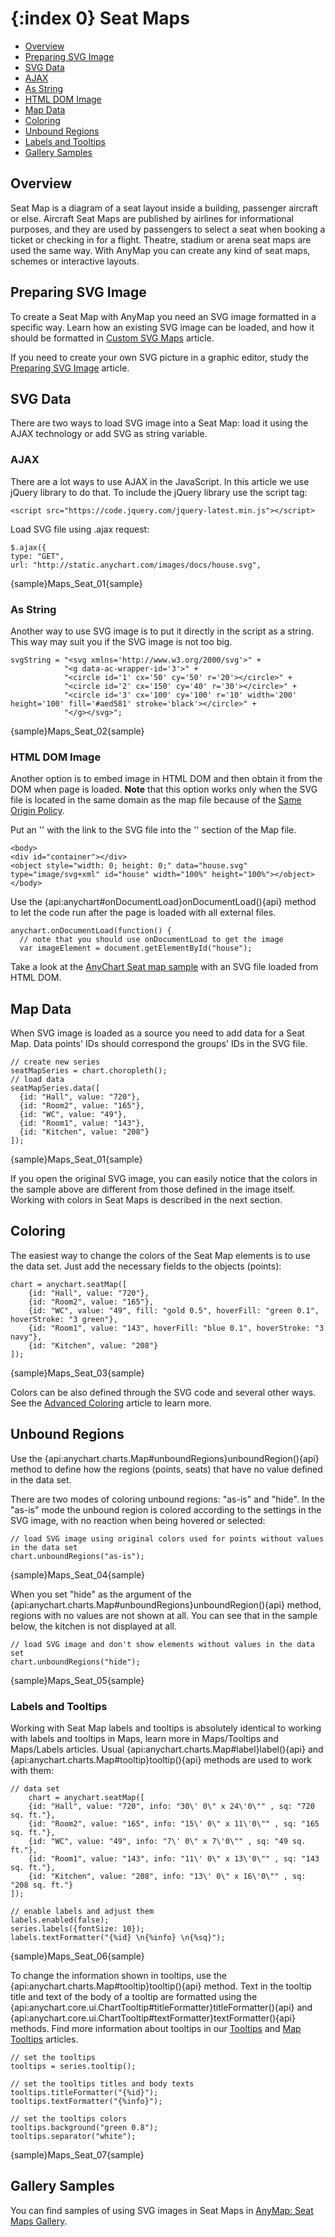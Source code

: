 {:index 0}
Seat Maps
===========

* [Overview](#overview)
* [Preparing SVG Image](#preparing_svg_image)
* [SVG Data](#svg_data)
 * [AJAX](#ajax)
 * [As String](#as_string)
 * [HTML DOM Image](#html_dom_image)
* [Map Data](#map_data)
* [Coloring](#coloring)
* [Unbound Regions](#unbound_regions)
* [Labels and Tooltips](#labels_and_tooltips)
* [Gallery Samples](#gallery_samples)


## Overview

Seat Map is a diagram of a seat layout inside a building, passenger aircraft or else. Aircraft Seat Maps are published by airlines for informational purposes, and they are used by passengers to select a seat when booking a ticket or checking in for a flight. Theatre, stadium or arena seat maps are used the same way. With AnyMap you can create any kind of seat maps, schemes or interactive layouts.


## Preparing SVG Image

To create a Seat Map with AnyMap you need an SVG image formatted in a specific way. Learn how an existing SVG image can be loaded, and how it should be formatted in [Custom SVG Maps](Custom_SVG_Maps) article.

If you need to create your own SVG picture in a graphic editor, study the [Preparing SVG Image](Preparing_SVG_Image) article.


## SVG Data

There are two ways to load SVG image into a Seat Map: load it using the AJAX technology or add SVG as string variable.

### AJAX

There are a lot ways to use AJAX in the JavaScript. In this article we use jQuery library to do that. To include the jQuery library use the script tag:

```
<script src="https://code.jquery.com/jquery-latest.min.js"></script>
```

Load SVG file using .ajax request:

```
$.ajax({
type: "GET",
url: "http://static.anychart.com/images/docs/house.svg",
```

{sample}Maps\_Seat\_01{sample}


### As String

Another way to use SVG image is to put it directly in the script as a string. This way may suit you if the SVG image is not too big.

```
svgString = "<svg xmlns='http://www.w3.org/2000/svg'>" +
            "<g data-ac-wrapper-id='3'>" +
            "<circle id='1' cx='50' cy='50' r='20'></circle>" +
            "<circle id='2' cx='150' cy='40' r='30'></circle>" +
            "<circle id='3' cx='100' cy='100' r='10' width='200' height='100' fill='#aed581' stroke='black'></circle>" +
            "</g></svg>";
```

{sample}Maps\_Seat\_02{sample}

### HTML DOM Image

Another option is to embed image in HTML DOM and then obtain it from the DOM when page is loaded. **Note** that this option works only when the SVG file is located in the same domain as the map file because of the [Same Origin Policy](https://developer.mozilla.org/en-US/docs/Web/Security/Same-origin_policy). 

Put an '<object>' with the link to the SVG file into the '<body>' section of the Map file. 

```
<body>
<div id="container"></div>
<object style="width: 0; height: 0;" data="house.svg" type="image/svg+xml" id="house" width="100%" height="100%"></object>
</body>
```

Use the {api:anychart#onDocumentLoad}onDocumentLoad(){api} method to let the code run after the page is loaded with all external files.

```
anychart.onDocumentLoad(function() {
  // note that you should use onDocumentLoad to get the image
  var imageElement = document.getElementById("house");
```
Take a look at the <a href="http://www.anychart.com/demos/seatmap/html-dom-embed.html">AnyChart Seat map sample</a> with an SVG file loaded from HTML DOM.


## Map Data

When SVG image is loaded as a source you need to add data for a Seat Map. Data points' IDs should correspond the groups' IDs in the SVG file.

```
// create new series
seatMapSeries = chart.choropleth();
// load data
seatMapSeries.data([
  {id: "Hall", value: "720"},
  {id: "Room2", value: "165"},
  {id: "WC", value: "49"},
  {id: "Room1", value: "143"},
  {id: "Kitchen", value: "208"}
]);
```

{sample}Maps\_Seat\_01{sample}

If you open the original SVG image, you can easily notice that the colors in the sample above are different from those defined in the image itself. Working with colors in Seat Maps is described in the next section.


## Coloring

The easiest way to change the colors of the Seat Map elements is to use the data set. Just add the necessary fields to the objects (points):

```
chart = anychart.seatMap([
    {id: "Hall", value: "720"},
    {id: "Room2", value: "165"},
    {id: "WC", value: "49", fill: "gold 0.5", hoverFill: "green 0.1", hoverStroke: "3 green"},
    {id: "Room1", value: "143", hoverFill: "blue 0.1", hoverStroke: "3 navy"},
    {id: "Kitchen", value: "208"}
]);
```

{sample}Maps\_Seat\_03{sample}

Colors can be also defined through the SVG code and several other ways. See the [Advanced Coloring](Advanced_Coloring) article to learn more.


## Unbound Regions

Use the {api:anychart.charts.Map#unboundRegions}unboundRegion(){api} method to define how the regions (points, seats) that have no value defined in the data set.

There are two modes of coloring unbound regions: "as-is" and "hide". In the "as-is" mode the unbound region is colored according to the settings in the SVG image, with no reaction when being hovered or selected:

```
// load SVG image using original colors used for points without values in the data set
chart.unboundRegions("as-is");
```

{sample}Maps\_Seat\_04{sample}

When you set "hide" as the argument of the {api:anychart.charts.Map#unboundRegions}unboundRegion(){api} method, regions with no values are not shown at all. You can see that in the sample below, the kitchen is not displayed at all.

```
// load SVG image and don't show elements without values in the data set
chart.unboundRegions("hide");
```

{sample}Maps\_Seat\_05{sample}


### Labels and Tooltips

Working with Seat Map labels and tooltips is absolutely identical to working with labels and tooltips in Maps, learn more in Maps/Tooltips and Maps/Labels articles. Usual {api:anychart.charts.Map#label}label(){api} and {api:anychart.charts.Map#tooltip}tooltip(){api} methods are used to work with them:

```
// data set
    chart = anychart.seatMap([
    {id: "Hall", value: "720", info: "30\' 0\" x 24\'0\"" , sq: "720 sq. ft."},
    {id: "Room2", value: "165", info: "15\' 0\" x 11\'0\"" , sq: "165 sq. ft."},
    {id: "WC", value: "49", info: "7\' 0\" x 7\'0\"" , sq: "49 sq. ft."},
    {id: "Room1", value: "143", info: "11\' 0\" x 13\'0\"" , sq: "143 sq. ft."},
    {id: "Kitchen", value: "208", info: "13\' 0\" x 16\'0\"" , sq: "208 sq. ft."}
]);

// enable labels and adjust them
labels.enabled(false);
series.labels({fontSize: 10});
labels.textFormatter("{%id} \n{%info} \n{%sq}");
```

{sample}Maps\_Seat\_06{sample}

To change the information shown in tooltips, use the {api:anychart.charts.Map#tooltip}tooltip(){api} method. Text in the tooltip title and text of the body of a tooltip are formatted using the {api:anychart.core.ui.ChartTooltip#titleFormatter}titleFormatter(){api} and {api:anychart.core.ui.ChartTooltip#textFormatter}textFormatter(){api} methods. Find more information about tooltips in our [Tooltips](../../Common_Settings/Tooltip) and [Map Tooltips](../Tooltips) articles.

```
// set the tooltips
tooltips = series.tooltip();

// set the tooltips titles and body texts
tooltips.titleFormatter("{%id}");
tooltips.textFormatter("{%info}");

// set the tooltips colors
tooltips.background("green 0.8");
tooltips.separator("white");
```

{sample}Maps\_Seat\_07{sample}


## Gallery Samples

You can find samples of using SVG images in Seat Maps in [AnyMap: Seat Maps Gallery](http://www.anychart.com/products/anymap/gallery/Seat_Maps/). 